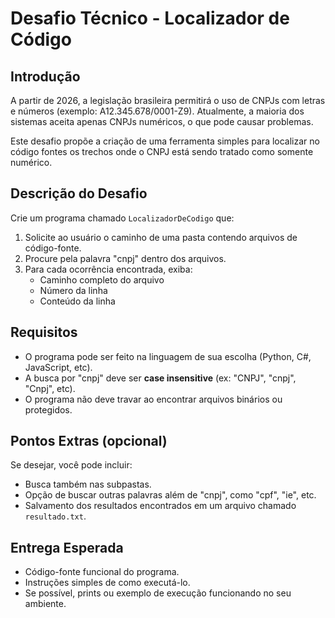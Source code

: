 # Desafio Técnico - Localizador de Código

## Introdução

A partir de 2026, a legislação brasileira permitirá o uso de CNPJs com letras e números (exemplo: A12.345.678/0001-Z9). Atualmente, a maioria dos sistemas aceita apenas CNPJs numéricos, o que pode causar problemas. 

Este desafio propõe a criação de uma ferramenta simples para localizar no código fontes os trechos onde o CNPJ está sendo tratado como somente numérico.

## Descrição do Desafio

Crie um programa chamado `LocalizadorDeCodigo` que:

1. Solicite ao usuário o caminho de uma pasta contendo arquivos de código-fonte.
2. Procure pela palavra "cnpj" dentro dos arquivos.
3. Para cada ocorrência encontrada, exiba:
   - Caminho completo do arquivo
   - Número da linha
   - Conteúdo da linha

## Requisitos

- O programa pode ser feito na linguagem de sua escolha (Python, C#, JavaScript, etc).
- A busca por "cnpj" deve ser **case insensitive** (ex: "CNPJ", "cnpj", "Cnpj", etc).
- O programa não deve travar ao encontrar arquivos binários ou protegidos.

## Pontos Extras (opcional)

Se desejar, você pode incluir:
- Busca também nas subpastas.
- Opção de buscar outras palavras além de "cnpj", como "cpf", "ie", etc.
- Salvamento dos resultados encontrados em um arquivo chamado `resultado.txt`.

## Entrega Esperada

- Código-fonte funcional do programa.
- Instruções simples de como executá-lo.
- Se possível, prints ou exemplo de execução funcionando no seu ambiente.